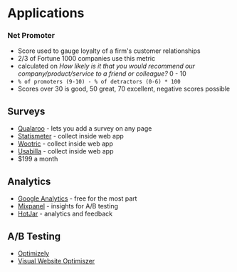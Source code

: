# Applications

### Net Promoter

* Score used to gauge loyalty of a firm's customer relationships
* 2/3 of Fortune 1000 companies use this metric
* calculated on *How likely is it that you would recommend our company/product/service to a friend or colleague?* 0 - 10
* `% of promoters (9-10) - % of detractors (0-6) * 100`
* Scores over 30 is good, 50 great, 70 excellent, negative scores possible

## Surveys


* [Qualaroo](https://qualaroo.com/) - lets you add a survey on any page
* [Statismeter](https://satismeter.com/) - collect inside web app
* [Wootric](https://www.wootric.com/) - collect inside web app
* [Usabilla](https://usabilla.com/) - collect inside web app
* $199 a month

## Analytics

* [Google Analytics](https://www.google.com/analytics/) - free for the most part
* [Mixpanel](https://mixpanel.com/) - insights for A/B testing
* [HotJar](https://mixpanel.com/) - analytics and feedback

## A/B Testing

* [Optimizely](https://www.optimizely.com/)
* [Visual Website Optimiszer](https://vwo.com/)

